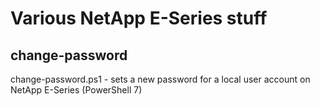 # Various NetApp E-Series stuff

## change-password

change-password.ps1 - sets a new password for a local user account on NetApp E-Series (PowerShell 7)

